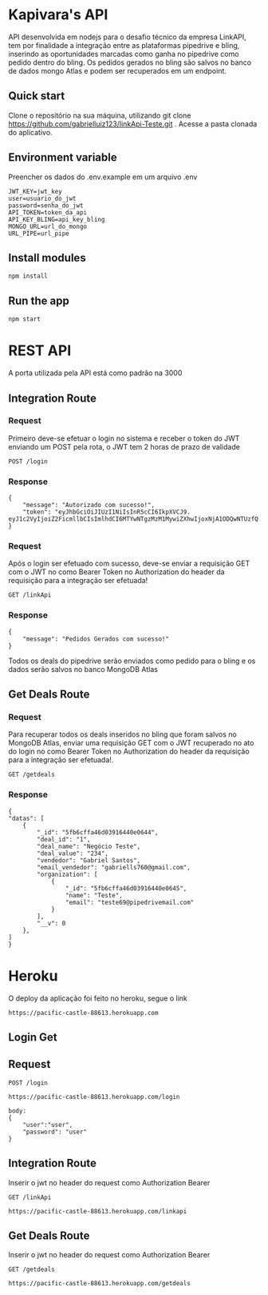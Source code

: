 # Kapivara's API

API desenvolvida em nodejs para o desafio técnico da empresa LinkAPI, tem por finalidade a integração entre as plataformas pipedrive e bling, inserindo as oportunidades marcadas como ganha no pipedrive como pedido dentro do bling. Os pedidos gerados no bling são salvos no banco de dados mongo Atlas e podem ser recuperados em um endpoint.

## Quick start

Clone o repositório na sua máquina, utilizando git clone https://github.com/gabrielluiz123/linkApi-Teste.git .
Acesse a pasta clonada do aplicativo.

## Environment variable

Preencher os dados do .env.example em um arquivo .env

    JWT_KEY=jwt_key
    user=usuario_do_jwt
    password=senha_do_jwt
    API_TOKEN=token_da_api
    API_KEY_BLING=api_key_bling
    MONGO_URL=url_do_mongo
    URL_PIPE=url_pipe

## Install modules

    npm install

## Run the app

    npm start

# REST API

A porta utilizada pela API está como padrão na 3000

## Integration Route

### Request

Primeiro deve-se efetuar o login no sistema e receber o token do JWT enviando um POST pela rota, o JWT tem 2 horas de prazo de validade

`POST /login`


### Response

    {
        "message": "Autorizado com sucesso!",
        "token": "eyJhbGciOiJIUzI1NiIsInR5cCI6IkpXVCJ9.                         eyJ1c2VyIjoiZ2FicmllbCIsImlhdCI6MTYwNTgzMzM1MywiZXhwIjoxNjA1ODQwNTUzfQ.Dm2p8E7or08TYjrFFDZGxPMA_oDdluwWjXPQtPMJjco"
    }

### Request

Após o login ser efetuado com sucesso, deve-se enviar a requisição GET com o JWT no como Bearer Token no Authorization do header da requisição para a integração ser efetuada!

`GET /linkApi`


### Response

    {
        "message": "Pedidos Gerados com sucesso!"
    }

Todos os deals do pipedrive serão enviados como pedido para o bling e os dados serão salvos no banco MongoDB Atlas

## Get Deals Route

### Request

Para recuperar todos os deals inseridos no bling que foram salvos no MongoDB Atlas, enviar uma requisição GET com o JWT recuperado no ato do login no como Bearer Token no Authorization do header da requisição para a integração ser efetuada!.

`GET /getdeals`


### Response

    {
    "datas": [
        {
            "_id": "5fb6cffa46d03916440e0644",
            "deal_id": "1",
            "deal_name": "Negócio Teste",
            "deal_value": "234",
            "vendedor": "Gabriel Santos",
            "email_vendedor": "gabriells760@gmail.com",
            "organization": [
                {
                    "_id": "5fb6cffa46d03916440e0645",
                    "name": "Teste",
                    "email": "teste69@pipedrivemail.com"
                }
            ],
            "__v": 0
        },
    ]
    }

# Heroku

O deploy da aplicação foi feito no heroku, segue o link

    https://pacific-castle-88613.herokuapp.com

## Login Get

## Request

`POST /login`

    https://pacific-castle-88613.herokuapp.com/login

    body: 
    {
        "user":"user",
        "password": "user"
    }

## Integration Route

Inserir o jwt no header do request como Authorization Bearer 

`GET /linkApi`

    https://pacific-castle-88613.herokuapp.com/linkapi


## Get Deals Route

Inserir o jwt no header do request como Authorization Bearer 

`GET /getdeals`

    https://pacific-castle-88613.herokuapp.com/getdeals